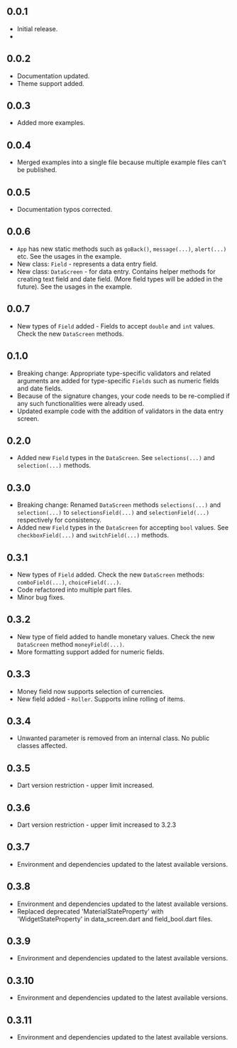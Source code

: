 ## 0.0.1
- Initial release.
- 
## 0.0.2
- Documentation updated.
- Theme support added.

## 0.0.3
- Added more examples.

## 0.0.4
- Merged examples into a single file because multiple example files can't be published.

## 0.0.5
- Documentation typos corrected.

## 0.0.6
- `App` has new static methods such as `goBack()`, `message(...)`, `alert(...)` etc. See the usages in the example.
- New class: `Field` - represents a data entry field.
- New class: `DataScreen` - for data entry. Contains helper methods for creating text field and date field. (More field types will be added in the future). See the usages in the example.

## 0.0.7
- New types of `Field` added - Fields to accept `double` and `int` values. Check the new `DataScreen` methods.

## 0.1.0
- Breaking change: Appropriate type-specific validators and related arguments are added for type-specific `Fields` such as numeric fields and date fields.
- Because of the signature changes, your code needs to be re-complied if any such functionalities were already used.
- Updated example code with the addition of validators in the data entry screen.

## 0.2.0
- Added new `Field` types in the `DataScreen`. See `selections(...)` and `selection(...)` methods.

## 0.3.0
- Breaking change: Renamed `DataScreen` methods `selections(...)` and `selection(...)` to `selectionsField(...)` and `selectionField(...)` respectively for consistency.
- Added new `Field` types in the `DataScreen` for accepting `bool` values. See `checkboxField(...)` and `switchField(...)` methods.

## 0.3.1
- New types of `Field` added. Check the new `DataScreen` methods: `comboField(...)`, `choiceField(...)`.
- Code refactored into multiple part files.
- Minor bug fixes.

## 0.3.2
- New type of field added to handle monetary values. Check the new `DataScreen` method `moneyField(...)`.
- More formatting support added for numeric fields.

## 0.3.3
- Money field now supports selection of currencies.
- New field added - `Roller`. Supports inline rolling of items.

## 0.3.4
- Unwanted parameter is removed from an internal class. No public classes affected.

## 0.3.5
- Dart version restriction - upper limit increased.

## 0.3.6
- Dart version restriction - upper limit increased to 3.2.3

## 0.3.7
- Environment and dependencies updated to the latest available versions.

## 0.3.8
- Environment and dependencies updated to the latest available versions.
- Replaced deprecated 'MaterialStateProperty' with 'WidgetStateProperty' in data_screen.dart and field_bool.dart files.

## 0.3.9
- Environment and dependencies updated to the latest available versions.

## 0.3.10
- Environment and dependencies updated to the latest available versions.

## 0.3.11
- Environment and dependencies updated to the latest available versions.